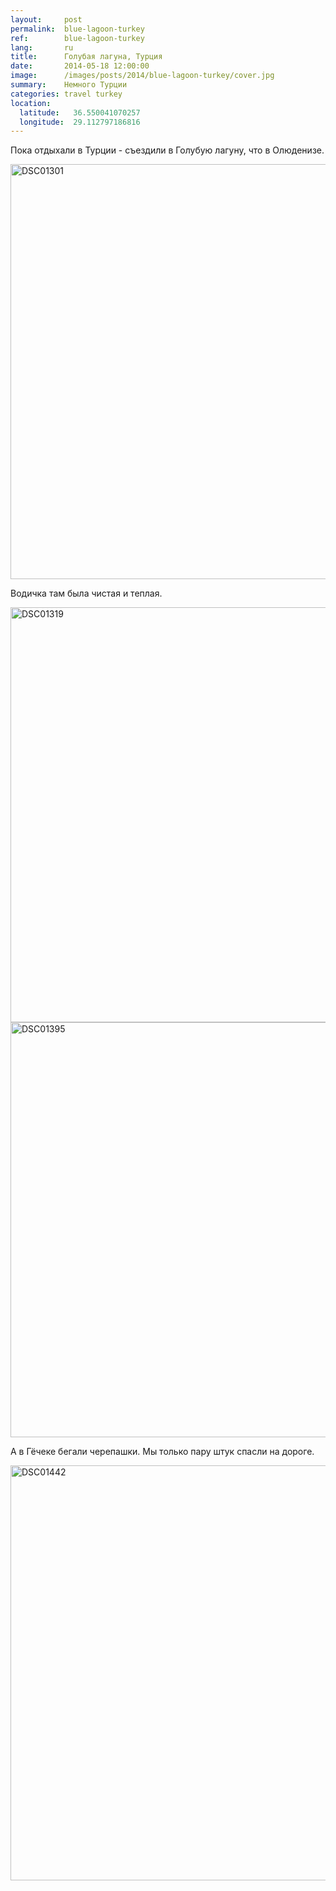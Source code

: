 ```yaml
---
layout:     post
permalink:  blue-lagoon-turkey
ref:        blue-lagoon-turkey
lang:       ru
title:      Голубая лагуна, Турция
date:       2014-05-18 12:00:00
image:      /images/posts/2014/blue-lagoon-turkey/cover.jpg
summary:    Немного Турции
categories: travel turkey
location:
  latitude:   36.550041070257
  longitude:  29.112797186816
---
```


Пока отдыхали в Турции - съездили в Голубую лагуну, что в Олюденизе.

<a href="https://www.flickr.com/photos/118782975@N05/14228254788" title="DSC01301 by Elevenroute, on Flickr"><img src="/images/bg.png" data-src="https://farm4.staticflickr.com/3888/14228254788_f38327b727_b.jpg" width="1000" height="664" alt="DSC01301"></a>

Водичка там была чистая и теплая.

<a href="https://www.flickr.com/photos/118782975@N05/14391734696" title="DSC01319 by Elevenroute, on Flickr"><img src="/images/bg.png" data-src="https://farm4.staticflickr.com/3891/14391734696_c8779c1d75_b.jpg" width="1000" height="664" alt="DSC01319"></a>
<a href="https://www.flickr.com/photos/118782975@N05/14228250788" title="DSC01395 by Elevenroute, on Flickr"><img src="/images/bg.png" data-src="https://farm3.staticflickr.com/2898/14228250788_946436f81f_b.jpg" width="1000" height="664" alt="DSC01395"></a>

А в Гёчеке бегали черепашки. Мы только пару штук спасли на дороге.

<a href="https://www.flickr.com/photos/118782975@N05/14391729136" title="DSC01442 by Elevenroute, on Flickr"><img src="/images/bg.png" data-src="https://farm4.staticflickr.com/3876/14391729136_2f89a81fc1_b.jpg" width="1000" height="664" alt="DSC01442"></a>
